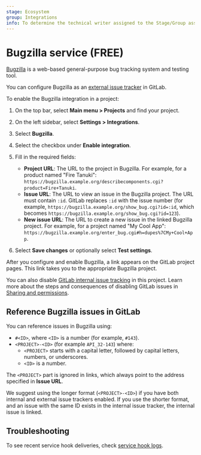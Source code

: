 ```yaml
---
stage: Ecosystem
group: Integrations
info: To determine the technical writer assigned to the Stage/Group associated with this page, see https://about.gitlab.com/handbook/product/ux/technical-writing/#assignments
---
```


# Bugzilla service **(FREE)**

[Bugzilla](https://www.bugzilla.org/) is a web-based general-purpose bug tracking system and testing
tool.

You can configure Bugzilla as an
[external issue tracker](../../../integration/external-issue-tracker.md) in GitLab.

To enable the Bugzilla integration in a project:

1. On the top bar, select **Main menu > Projects** and find your project.
1. On the left sidebar, select **Settings > Integrations**.
1. Select **Bugzilla**.
1. Select the checkbox under **Enable integration**.
1. Fill in the required fields:

   - **Project URL**: The URL to the project in Bugzilla.
     For example, for a product named "Fire Tanuki":
     `https://bugzilla.example.org/describecomponents.cgi?product=Fire+Tanuki`.
   - **Issue URL**: The URL to view an issue in the Bugzilla project.
     The URL must contain `:id`. GitLab replaces `:id` with the issue number (for example,
     `https://bugzilla.example.org/show_bug.cgi?id=:id`, which becomes
     `https://bugzilla.example.org/show_bug.cgi?id=123`).
   - **New issue URL**: The URL to create a new issue in the linked Bugzilla project.
     For example, for a project named "My Cool App":
     `https://bugzilla.example.org/enter_bug.cgi#h=dupes%7CMy+Cool+App`.

1. Select **Save changes** or optionally select **Test settings**.

After you configure and enable Bugzilla, a link appears on the GitLab
project pages. This link takes you to the appropriate Bugzilla project.

You can also disable [GitLab internal issue tracking](../issues/index.md) in this project.
Learn more about the steps and consequences of disabling GitLab issues in
[Sharing and permissions](../settings/index.md#configure-project-visibility-features-and-permissions).

## Reference Bugzilla issues in GitLab

You can reference issues in Bugzilla using:

- `#<ID>`, where `<ID>` is a number (for example, `#143`).
- `<PROJECT>-<ID>` (for example `API_32-143`) where:
  - `<PROJECT>` starts with a capital letter, followed by capital letters, numbers, or underscores.
  - `<ID>` is a number.

The `<PROJECT>` part is ignored in links, which always point to the address specified in **Issue URL**.

We suggest using the longer format (`<PROJECT>-<ID>`) if you have both internal and external issue
trackers enabled. If you use the shorter format, and an issue with the same ID exists in the
internal issue tracker, the internal issue is linked.

## Troubleshooting

To see recent service hook deliveries, check [service hook logs](index.md#troubleshooting-integrations).

